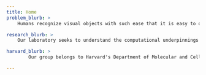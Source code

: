 ```yaml
--- 
title: Home
problem_blurb: >
    Humans recognize visual objects with such ease that it is easy to overlook what an impressive computational feat this represents. Any given object in the world can cast an effectively infinite number of different images onto the retina, depending on its position relative to the viewer, the configuration of light sources, and the presence of other objects in the visual field. In spite of this extreme variation, biological visual systems are able to effortlessly recognize at least hundreds of thousands of distinct object classes—a feat that no current artificial system can come close to achieving. 

research_blurb: >
    Our laboratory seeks to understand the computational underpinnings of object recognition through a concerted effort on two fronts. First, we endeavor to understand the workings of biological visual systems using a variety of experimental techniques, ranging from microelectrode recordings to visual psychophysics. Second, we attempt to instantiate what we have learned into artificial object recognition systems, leveraging recent advances in parallel computing to build systems that begin to approach the scale of natural systems. By combining reverse- and forward-engineering approaches, we hope to accelerate progress in both domains.

harvard_blurb: >
        Our group belongs to Harvard's Department of Molecular and Cellular Biology, the School of Engineering and Applied Science, and the Center Brain Science.  We're located in the Northwest Laboratory on Harvard's main campus in Cambridge, Massachusetts.

---
```



